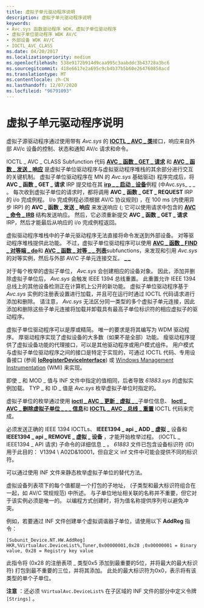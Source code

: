 ```yaml
---
title: 虚拟子单元驱动程序说明
description: 虚拟子单元驱动程序说明
keywords:
- Avc.sys 函数驱动程序 WDK，虚拟子单位驱动程序
- 虚拟子单位驱动程序 WDK AV/C
- 外部设备 WDK AV/C
- IOCTL_AVC_CLASS
ms.date: 04/20/2017
ms.localizationpriority: medium
ms.openlocfilehash: 538e9172b914d9caa995c3aabddc3b43728a3bc6
ms.sourcegitcommit: 418e6617e2a695c9cb4b37b5b60e264760858acd
ms.translationtype: MT
ms.contentlocale: zh-CN
ms.lasthandoff: 12/07/2020
ms.locfileid: "96791093"
---
```

# <a name="virtual-subunit-driver-notes"></a>虚拟子单元驱动程序说明


虚拟子源驱动程序通过使用带有 *Avc.sys* 的 [**IOCTL \_ AVC \_ 类**](/windows-hardware/drivers/ddi/avc/ni-avc-ioctl_avc_class)接口，响应来自外部 AV/c 设备的控制、状态和通知 AV/c 请求和命令。

IOCTL \_ AVC \_ CLASS Subfunction 代码 [**AVC \_ 函数 \_ GET \_ 请求**](./avc-function-get-request.md) 和 [**AVC \_ 函数 \_ 发送 \_ 响应**](./avc-function-send-response.md) 是虚拟子单位驱动程序与虚拟驱动程序堆栈的其余部分进行交互的关键机制。 虚拟子单位驱动程序在 MN 的 *Avc.sys* 基础驱动) 程序完成后，将 **AVC \_ 函数 \_ GET \_ 请求** IRP 提交给在其 [**irp \_ \_ 启动 \_ 设备**](../kernel/irp-mn-start-device.md)例程 (中Avc.sys\_ \_ \_ 。 每次收到虚拟子单位的请求时，都将调用 **AVC \_ 函数 \_ GET \_ REQUEST** IRP 的 i/o 完成例程。 I/o 完成例程必须根据 AV/C 协议规则) ，在 100 ms (内使用异步 IRP) 的 **AVC \_ 函数 \_ 发送 \_ 响应** 来发送响应 (; 它可以使用请求中包含的 [**AVC \_ 命令 \_ IRB**](/windows-hardware/drivers/ddi/avc/ns-avc-_avc_command_irb) 结构发送响应。 然后，它必须重新提交 **AVC \_ 函数 \_ GET \_ 请求** IRP，然后才能最后从响应的 i/o 完成例程返回。

虚拟驱动程序堆栈中的子单元驱动程序无法直接将命令发送到外部设备。 对等驱动程序堆栈提供此功能。 不过，虚拟子单位驱动程序可以使用 [**AVC \_ 函数 \_ FIND \_ 对等端 \_ do**](./avc-function-find-peer-do.md)和 [**AVC \_ 函数 \_ 对等 \_ \_ 列表**](./avc-function-peer-do-list.md)subfunctions，来发现和引用 *Avc.sys* 的对等实例，然后与外部 AV/C 子单元连接交互。 [**\_ \_**](/windows-hardware/drivers/ddi/avc/ni-avc-ioctl_avc_class)

对于每个枚举的虚拟子单位， *Avc.sys* 会创建相应的设备对象。 因此，添加并删除虚拟子单位后， *Avc.sys* 会触发 IEEE 1394 总线重置。 此重置允许 IEEE 1394 总线上的其他设备检测正在计算机上公开的新功能。 虚拟子单位驱动程序基于 *Avc.sys* 实例的注册表设置进行加载，并且可在运行时通过 IOCTL 代码请求进行添加和删除。 请注意， *Avc.sys* 无法区分同一类型的多个虚拟子单元连接，因此添加和删除这些子单元连接将加载并卸载具有最高子单位标识符的相应虚拟子的驱动程序。

虚拟子单位驱动程序可以是厚或精简。 唯一的要求是将其编写为 WDM 驱动程序。 厚驱动程序实现了虚拟设备的大多数（如果不是全部）功能。 瘦驱动程序提供了虚拟设备功能的代理接口，可以是其他驱动程序或用户模式组件。 用户模式与虚拟子单位驱动程序之间的接口是特定于实现的，可通过 IOCTL 代码、专用设备接口 (参阅 [**IoRegisterDeviceInterface**](/windows-hardware/drivers/ddi/wdm/nf-wdm-ioregisterdeviceinterface)) 或 [Windows Management Instrumentation](../kernel/implementing-wmi.md) (WMI) 来实现。

即使 \_ 和 MOD \_ 值与 INF 文件中指定的值相同，后者导致 *61883.sys* 的虚拟实例加载。 TYP \_ 和 ID \_ 值是 *Avc.sys* 枚举虚拟子单位时指定的。

虚拟子单位的枚举通过使用 [**ioctl \_ AVC \_ 更新 \_ 虚拟 \_ \_**](/windows-hardware/drivers/ddi/avc/ni-avc-ioctl_avc_update_virtual_subunit_info)子单位信息、 [**Ioctl \_ AVC \_ 删除虚拟子单位 \_ \_ \_ 信息**](/windows-hardware/drivers/ddi/avc/ni-avc-ioctl_avc_remove_virtual_subunit_info)和 [**IOCTL \_ AVC \_ 总线 \_ 重置**](/windows-hardware/drivers/ddi/avc/ni-avc-ioctl_avc_bus_reset) IOCTL 代码来完成。

必须发送正确的 IEEE 1394 IOCTLs、 **IEEE1394 \_ api \_ ADD \_ 虚拟 \_** 设备和 **IEEE1394 \_ api \_ REMOVE \_ 虚拟 \_ 设备** ，才能开始枚举过程。  (IOCTL \_ IEEE1394 \_ API 请求) 子命令的详细信息 \_ 。 *61883* 文件已包含设备标识符 (ID) 用于此目的： V1394 \\ A02D&10001，但自定义 inf 文件中可能会提供不同的标识符。

可以通过使用 INF 文件来静态枚举虚拟子单位的替代方法。

虚拟设备列表项下的每个值都是一个打包的子地址， (子类型和最大标识符组合在一起，如 AV/C 常规规范) 中所述。 与子单位地址相关联的名称并不重要，但它对于该实例必须是唯一的。 以编程方式创建时，将为值名称提供序列号以避免冲突。

例如，若要通过 INF 文件创建单个虚拟调谐器子单位，请使用以下 **AddReg** 指令：

```INF
[Subunit_Device.NT.HW.AddReg]
HKR,%VirtualAvc.DeviceList%,Tuner,0x00000001,0x28 ;0x00000001 = Binary value, 0x28 = Registry key value
```

此指令将 (0x28 的注册表项 \_ 类型0x5 添加到最重要的5位，并将最大的最大标识符) 打包到最不重要的三位，并将其添加。 此处的最大标识符为0x0，表示将有该类型的单个子单位。

**注意**  ：还必须 `%VirtualAvc.DeviceList%` 在子区域的 INF 文件的部分中定义令牌 `[Strings]` 。
